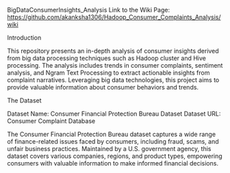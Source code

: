 BigDataConsumerInsights_Analysis
Link to the Wiki Page: https://github.com/akanksha1306/Hadoop_Consumer_Complaints_Analysis/wiki

Introduction

This repository presents an in-depth analysis of consumer insights derived from big data processing techniques such as Hadoop cluster and Hive processing. The analysis includes trends in consumer complaints, sentiment analysis, and Ngram Text Processing to extract actionable insights from complaint narratives. Leveraging big data technologies, this project aims to provide valuable information about consumer behaviors and trends.

The Dataset

Dataset Name: Consumer Financial Protection Bureau Dataset
Dataset URL: Consumer Complaint Database

The Consumer Financial Protection Bureau dataset captures a wide range of finance-related issues faced by consumers, including fraud, scams, and unfair business practices. Maintained by a U.S. government agency, this dataset covers various companies, regions, and product types, empowering consumers with valuable information to make informed financial decisions.






